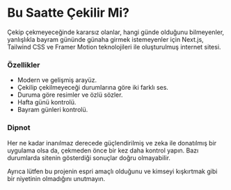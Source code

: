 # Bu Saatte Çekilir Mi?

Çekip çekmeyeceğinde kararsız olanlar, hangi günde olduğunu bilmeyenler, yanlışlıkla bayram gününde günaha girmek istemeyenler için Next.js, Tailwind CSS ve Framer Motion teknolojileri ile oluşturulmuş internet sitesi.

### Özellikler

- Modern ve gelişmiş arayüz.
- Çekilip çekilmeyeceği durumlarına göre iki farklı ses.
- Duruma göre resimler ve özlü sözler.
- Hafta günü kontrolü.
- Bayram günleri kontrolü.

### Dipnot

Her ne kadar inanılmaz derecede güçlendirilmiş ve zeka ile donatılmış bir uygulama olsa da, çekmeden önce bir kez daha kontrol yapın. Bazı durumlarda sitenin gösterdiği sonuçlar doğru olmayabilir.

Ayrıca lütfen bu projenin espri amaçlı olduğunu ve kimseyi kışkırtmak gibi bir niyetinin olmadığını unutmayın.
